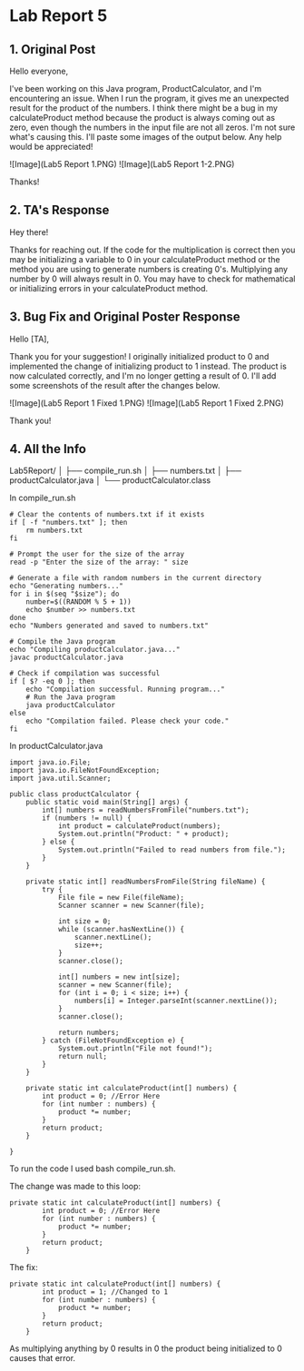 # Lab Report 5
## 1. Original Post

Hello everyone,

I've been working on this Java program, ProductCalculator, and I'm encountering an issue.
When I run the program, it gives me an unexpected result for the product of the numbers.
I think there might be a bug in my calculateProduct method because the product is always coming out as zero, even though the numbers in the input file are not all zeros.
I'm not sure what's causing this. I'll paste some images of the output below. Any help would be appreciated!

![Image](Lab5 Report 1.PNG)
![Image](Lab5 Report 1-2.PNG) 

Thanks!

## 2. TA's Response

Hey there!

Thanks for reaching out. If the code for the multiplication is correct then you may be initializing a variable to 0 in your calculateProduct method or the method you are using to generate numbers is creating 0's. 
Multiplying any number by 0 will always result in 0. You may have to check for mathematical or initializing errors in your calculateProduct method.

## 3. Bug Fix and Original Poster Response

Hello [TA],

Thank you for your suggestion! I originally initialized product to 0 and implemented the change of initializing product to 1 instead.
The product is now calculated correctly, and I'm no longer getting a result of 0. I'll add some screenshots of the result after the changes below.

![Image](Lab5 Report 1 Fixed 1.PNG)
![Image](Lab5 Report 1 Fixed 2.PNG) 

Thank you!

## 4. All the Info

Lab5Report/
  │
  ├── compile_run.sh
  │
  ├── numbers.txt
  │
  ├── productCalculator.java
  │
  └── productCalculator.class

In compile_run.sh
```
# Clear the contents of numbers.txt if it exists
if [ -f "numbers.txt" ]; then
    rm numbers.txt
fi

# Prompt the user for the size of the array
read -p "Enter the size of the array: " size

# Generate a file with random numbers in the current directory
echo "Generating numbers..."
for i in $(seq "$size"); do
    number=$((RANDOM % 5 + 1)) 
    echo $number >> numbers.txt
done
echo "Numbers generated and saved to numbers.txt"

# Compile the Java program
echo "Compiling productCalculator.java..."
javac productCalculator.java

# Check if compilation was successful
if [ $? -eq 0 ]; then
    echo "Compilation successful. Running program..."
    # Run the Java program
    java productCalculator
else
    echo "Compilation failed. Please check your code."
fi
```

In productCalculator.java
```
import java.io.File;
import java.io.FileNotFoundException;
import java.util.Scanner;

public class productCalculator {
    public static void main(String[] args) {
        int[] numbers = readNumbersFromFile("numbers.txt");
        if (numbers != null) {
            int product = calculateProduct(numbers);
            System.out.println("Product: " + product);
        } else {
            System.out.println("Failed to read numbers from file.");
        }
    }

    private static int[] readNumbersFromFile(String fileName) {
        try {
            File file = new File(fileName);
            Scanner scanner = new Scanner(file);

            int size = 0;
            while (scanner.hasNextLine()) {
                scanner.nextLine();
                size++; 
            }
            scanner.close();

            int[] numbers = new int[size];
            scanner = new Scanner(file);
            for (int i = 0; i < size; i++) {
                numbers[i] = Integer.parseInt(scanner.nextLine());
            }
            scanner.close();

            return numbers;
        } catch (FileNotFoundException e) {
            System.out.println("File not found!");
            return null;
        }
    }

    private static int calculateProduct(int[] numbers) {
        int product = 0; //Error Here
        for (int number : numbers) {
            product *= number;
        }
        return product;
    }
    
}
```

To run the code I used bash compile_run.sh.

The change was made to this loop:

```
private static int calculateProduct(int[] numbers) {
        int product = 0; //Error Here
        for (int number : numbers) {
            product *= number;
        }
        return product;
    }
```

The fix:

```
private static int calculateProduct(int[] numbers) {
        int product = 1; //Changed to 1
        for (int number : numbers) {
            product *= number;
        }
        return product;
    }
```
As multiplying anything by 0 results in 0 the product being initialized to 0 causes that error.
